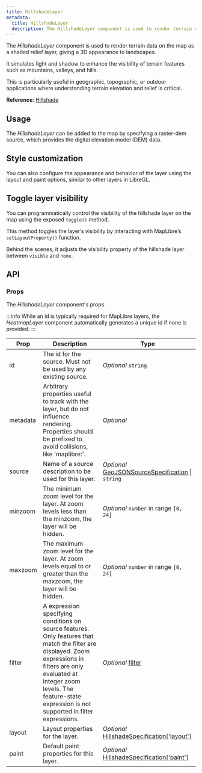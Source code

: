 ```yaml
---
title: HillshadeLayer
metadata:
  title: HillshadeLayer
  description: The HillshadeLayer component is used to render terrain data on the map as a shaded relief layer, giving a 3D appearance to landscapes.
---
```


The *HillshadeLayer* component is used to render terrain data on the map as a shaded relief layer, giving a 3D appearance to landscapes.

It simulates light and shadow to enhance the visibility of terrain features such as mountains, valleys, and hills.

This is particularly useful in geographic, topographic, or outdoor applications where understanding terrain elevation and relief is critical.

**Reference**: [Hillshade](https://maplibre.org/maplibre-style-spec/layers/#heatmap)

## Usage

The *HillshadeLayer* can be added to the map by specifying a raster-dem source, which provides the digital elevation model (DEM) data.

<example id="layers/hillshade" />

## Style customization

You can also configure the appearance and behavior of the layer using the layout and paint options, similar to other layers in LibreGL.

<example id="layers/hillshade-style" />

## Toggle layer visibility

You can programmatically control the visibility of the hillshade layer on the map using the exposed `toggle()` method.

This method toggles the layer’s visibility by interacting with MapLibre’s `setLayoutProperty()` function.

Behind the scenes, it adjusts the visibility property of the hillshade layer between `visible` and `none`.

<example id="layers/hillshade-visibility" />

## API

### Props

The *HillshadeLayer* component's props.

:::info
While an id is typically required for MapLibre layers, the *HeatmapLayer* component automatically generates a unique id if none is provided.
:::

| Prop  | Description                                                                                                                                | Type |
|-------|--------------------------------------------------------------------------------------------------------------------------------------------|------|
| id    | The id for the source. Must not be used by any existing source.                                                                            | *Optional* `string` |
| metadata | Arbitrary properties useful to track with the layer, but do not influence rendering. Properties should be prefixed to avoid collisions, like 'maplibre:'. | *Optional* |
| source | Name of a source description to be used for this layer. | *Optional* [GeoJSONSourceSpecification](https://maplibre.org/maplibre-style-spec/sources/#geojson) \| `string` |
| minzoom | The minimum zoom level for the layer. At zoom levels less than the minzoom, the layer will be hidden. | *Optional* `number` in range `[0, 24]` |
| maxzoom | The maximum zoom level for the layer. At zoom levels equal to or greater than the maxzoom, the layer will be hidden. | *Optional* `number` in range `[0, 24]` |
| filter | A expression specifying conditions on source features. Only features that match the filter are displayed. Zoom expressions in filters are only evaluated at integer zoom levels. The feature-state expression is not supported in filter expressions. | *Optional* [filter](https://maplibre.org/maplibre-style-spec/expressions) |
| layout | Layout properties for the layer. | *Optional* [HillshadeSpecification['layout']](https://maplibre.org/maplibre-style-spec/layers/#visibility_8) |
| paint | Default paint properties for this layer. | *Optional* [HillshadeSpecification['paint']](https://maplibre.org/maplibre-style-spec/layers/#hillshade-illumination-direction) |
